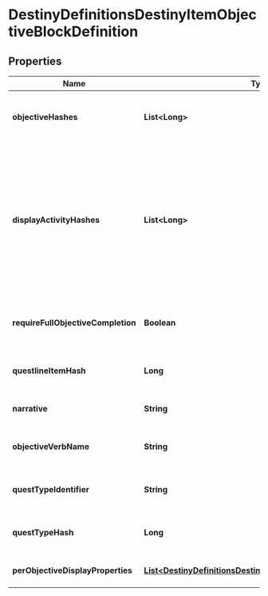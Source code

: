 
# DestinyDefinitionsDestinyItemObjectiveBlockDefinition

## Properties
Name | Type | Description | Notes
------------ | ------------- | ------------- | -------------
**objectiveHashes** | **List&lt;Long&gt;** | The hashes to Objectives (DestinyObjectiveDefinition) that are part of this Quest Step, in the order that they should be rendered. |  [optional]
**displayActivityHashes** | **List&lt;Long&gt;** | For every entry in objectiveHashes, there is a corresponding entry in this array at the same index. If the objective is meant to be associated with a specific DestinyActivityDefinition, there will be a valid hash at that index. Otherwise, it will be invalid (0).  Rendered somewhat obsolete by perObjectiveDisplayProperties, which currently has much the same information but may end up with more info in the future. |  [optional]
**requireFullObjectiveCompletion** | **Boolean** | If True, all objectives must be completed for the step to be completed. If False, any one objective can be completed for the step to be completed. |  [optional]
**questlineItemHash** | **Long** | The hash for the DestinyInventoryItemDefinition representing the Quest to which this Quest Step belongs. |  [optional]
**narrative** | **String** | The localized string for narrative text related to this quest step, if any. |  [optional]
**objectiveVerbName** | **String** | The localized string describing an action to be performed associated with the objectives, if any. |  [optional]
**questTypeIdentifier** | **String** | The identifier for the type of quest being performed, if any. Not associated with any fixed definition, yet. |  [optional]
**questTypeHash** | **Long** | A hashed value for the questTypeIdentifier, because apparently I like to be redundant. |  [optional]
**perObjectiveDisplayProperties** | [**List&lt;DestinyDefinitionsDestinyObjectiveDisplayProperties&gt;**](DestinyDefinitionsDestinyObjectiveDisplayProperties.md) | One entry per Objective on the item, it will have related display information. |  [optional]



